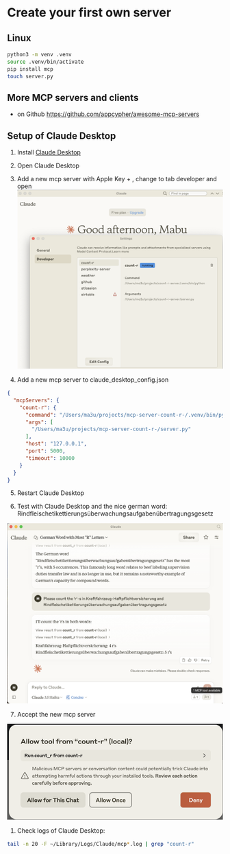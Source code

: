# Create your first own server

## Linux

```bash
python3 -m venv .venv
source .venv/bin/activate
pip install mcp
touch server.py
```

## More MCP servers and clients

- on Github <https://github.com/appcypher/awesome-mcp-servers>

## Setup of Claude Desktop

1. Install [Claude Desktop](https://github.com/appcypher/Claude/releases/latest/download/)

2. Open Claude Desktop

3. Add a new mcp server with Apple Key + , change to tab developer and open
![alt text](image-1.png)
4. Add a new mcp server to claude_desktop_config.json

```json
{
  "mcpServers": {
    "count-r": {
      "command": "/Users/ma3u/projects/mcp-server-count-r-/.venv/bin/python",
      "args": [
        "/Users/ma3u/projects/mcp-server-count-r-/server.py"
      ],
      "host": "127.0.0.1",
      "port": 5000,
      "timeout": 10000
    }
  }
}
```

5. Restart Claude Desktop

6. Test with Claude Desktop and the nice german word: Rindfleischetikettierungsüberwachungsaufgabenübertragungsgesetz

![alt text](image-3.png)

7. Accept the new mcp server
   
![alt text](image.png)

1. Check logs of Claude Desktop:

```bash
tail -n 20 -F ~/Library/Logs/Claude/mcp*.log | grep "count-r"

```


